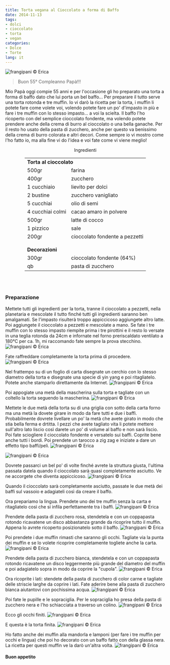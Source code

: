 ```yaml
---
title: Torta vegana al Cioccolato a forma di Baffo
date: 2014-11-13
tags:
- dolci
- cioccolato
- torta
- vegan
categories:
- Dolce
- Torte
lang: it
---
```

![](header.jpg "frangipani © Erica")

>Buon 55° Compleanno Papà!!!

Mio Papà oggi compie 55 anni e per l'occasione gli ho preparato una torta a forma di baffo dato che lui porta un bel baffo... Per preparare il tutto serve una torta rotonda e tre muffin. Io vi darò la ricetta per la torta, i muffin li potete fare come volete voi, volendo potete fare un po' d'impasto in più e fare i tre muffin con lo stesso impasto... a voi la scielta. Il baffo l'ho ricoperto con del semplice cioccolato fondente, ma volendo potete prendere anche della crema di burro al cioccolato o una bella ganache. Per il resto ho usato della pasta di zucchero, anche per questo va benissimo della crema di burro colorata e altri decori. Come sempre io vi mostro come l'ho fatto io, ma alla fine vi do l'idea e voi fate come vi viene meglio!


<div id="wrapper" style="text-align: center">
  <div id="yourdiv" style="display: inline-block;">
    <div class="ingredients">
      <div class="ingredients-title">Ingredienti</div>
      <table>
        <tbody>
          <tr>
            <td colspan="2"><b>Torta al cioccolato</b></td>
          </tr>
          <tr>
            <td>500gr</td>
            <td>farina</td>
          </tr>
          <tr>
            <td>400gr</td>
            <td>zucchero</td>
          </tr>
          <tr>
            <td>1 cucchiaio</td>
            <td>lievito per dolci</td>
          </tr>
          <tr>
            <td>2 bustine</td>
            <td>zucchero vanigliato</td>
          </tr>
          <tr>
            <td>5 cucchiai</td>
            <td>olio di semi</td>
          </tr>
          <tr>
            <td>4 cucchiai colmi</td>
            <td>cacao amaro in polvere</td>
          </tr>
          <tr>
            <td>500gr</td>
            <td>latte di cocco</td>
          </tr>
          <tr>   
            <td>1 pizzico</td>
            <td>sale</td>
          </tr>
          <tr>
            <td>200gr</td>
            <td>cioccolato fondente a pezzetti</td>
          </tr>
          <tr style="height: 15px;"></tr>
          <tr>          
            <td colspan="2"><b>Decorazioni</b></td>
          </tr>
          <tr>
            <td>300gr</td>
            <td>cioccolato fondente (64%)</td>
          </tr>
          <tr>
            <td>qb</td>
            <td>pasta di zucchero</td>     
          </tr>
        </tbody>
      </table>
      <br></br>
    </div>
  </div>
</div>


<h3>
  <font color="grey">
    <i class="fa-solid fa-gears"></i>
  </font> Preparazione
</h3>

Mettete tutti gli ingredienti per la torta, tranne il cioccolato a pezzetti, nella planetaria e mescolate il tutto finché tutti gli ingredienti saranno ben amalgamati. Se l'impasto risulterà troppo appiccicoso aggiungete altro latte. Poi aggiungete il cioccolato a pezzetti e mescolate a mano. Se fate i tre muffin con lo stesso impasto riempite prima i tre pirottini e il resto lo versate in una teglia rotonda da 24cm e infornate nel forno preriscaldato ventilato a 180°C per ca. 1h, mi raccomando fate sempre la prova stecchino.
![](impasto.jpg "frangipani © Erica")

Fate raffreddare completamente la torta prima di procedere.
![](torta.jpg "frangipani © Erica")

Nel frattempo su di un foglio di carta disegnate un cerchio con lo stesso diametro della torta e disegnate una specie di yin yang e poi ritagliatelo. Potete anche stamparlo direttamente da Internet.
![](yinyang.jpg "frangipani © Erica")

Poi appogiate una metà della mascherina sulla torta e tagliate con un coltello la torta seguendo la mascherina.
![](tagliata.jpg "frangipani © Erica")

Mettete le due metà della torta su di una griglia con sotto della carta forno ma una metà la dovete girare in modo da fare tutti e due i baffi. Probabilmente dovrete livellare un po' la metà che avete girato in modo che stia bella ferma e drtitta. I pezzi che avete tagliato vita li potete mettere sull'altro lato liscio così darete un po' di volume al baffo e non sarà liscio. Poi fate sciogliere il cioccolato fondente e versatelo sui baffi. Coprite bene anche tutti i bordi. Poi prendete un tarocco a zig zag e iniziate a dare un effetto tipo baffi/peli.
![](tarocco.jpg "frangipani © Erica")

![](glassare.jpg "frangipani © Erica")

Dovrete passarci un bel po' di volte finché avrete la struttura giusta, l'ultima passata datela quando il cioccolato sarà quasi completamente asciutto. Ve ne accorgete che diventa appiccicoso.
![](baffo.jpg "frangipani © Erica")

Quando il cioccolato sarà completamente asciutto, passate le due metà dei baffi sul vassoio e adagiateli così da creare il baffo.

Ora prepariamo la lingua. Prendete uno dei tre muffin senza la carta e ritagliatelo così che si infila perfettamente tra i baffi.
![](lingua.jpg "frangipani © Erica")

Prendete della pasta di zucchero rosa, stendetela e con un coppapasta rotondo ricavatene un disco abbastanza grande da ricoprire tutto il muffin. Appena lo avrete ricoperto posizionatelo sotto il baffo.
![](linguafinita.jpg "frangipani © Erica")

Poi prendete i due muffin rimasti che saranno gli occhi. Tagliate via la punta dei muffin e se lo volete ricoprire completamente togliete anche la carta.
![](occhi1.jpg "frangipani © Erica")

Prendete della pasta di zucchero bianca, stendetela e con un coppapasta rotondo ricavatene un disco leggermente più grande del diametro del muffin e poi adagiatelo sopra in modo da coprire la "cupola".
![](occhi2.jpg "frangipani © Erica")

Ora ricoprite i lati: stendete della pasta di zucchero di color carne e tagliate delle striscie larghe da coprire i lati. Fate aderire bene alla pasta di zucchero bianca aiutantovi con pochissima acqua.
![](occhi3.jpg "frangipani © Erica")

Poi fate le pupille e le sopraciglia. Per le sopraciglia ho presa della pasta di zucchero nera e l'ho schiacciata a traverso un colino.
![](sopraciglia.jpg "frangipani © Erica")

Ecco gli occhi finiti.
![](occhifiniti.jpg "frangipani © Erica")

E questa è la torta finita.
![](risultato.jpg "frangipani © Erica")

Ho fatto anche dei muffin alla mandorla e lamponi (per fare i tre muffin per occhi e lingua) che poi ho decorato con un baffo fatto con della glassa nera. La ricetta per questi muffin ve la darò un'altra volta.
![](muffin.jpg "frangipani © Erica")


<h4>Buon appetito
  <font color="red">
    <i class="fa-regular fa-face-smile"></i>
  </font>
</h4>
